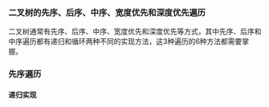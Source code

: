 ### 二叉树的先序、后序、中序、宽度优先和深度优先遍历
二叉树通常有先序、后序、中序、宽度优先和深度优先等方式，其中先序、后序和中序遍历都有递归和循环两种不同的实现方法，这3种遍历的6种方法都需要掌握。
### 先序遍历
#### 递归实现



